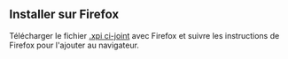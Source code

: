 ## Installer sur Firefox
 
 Télécharger le fichier [.xpi ci-joint](au_revoir_les_cookies-0.1.0-an+fx.xpi) avec Firefox et suivre les instructions de Firefox pour l'ajouter au navigateur.


